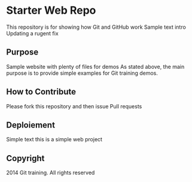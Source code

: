# Starter Web Repo

This repository is for showing how Git and GitHub work
Sample text intro
Updating a rugent fix

## Purpose

Sample website with plenty of files for demos
As stated above, the main purpose is to provide simple examples for Git training demos.

## How to Contribute
Please fork this repository and then issue Pull requests

## Deploiement
Simple text
this is a simple web project

## Copyright
2014 Git training. All rights reserved